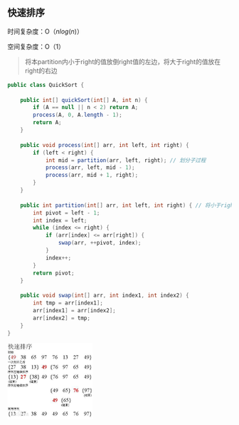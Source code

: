 ## 快速排序

时间复杂度：O（$nlog(n)$​​​​）  

空间复杂度：O（$1$）

> 将本partition内小于right的值放倒right值的左边，将大于right的值放在right的右边

```java
public class QuickSort {

    public int[] quickSort(int[] A, int n) {
        if (A == null || n < 2) return A;
        process(A, 0, A.length - 1);
        return A;
    }

    public void process(int[] arr, int left, int right) {
        if (left < right) {
            int mid = partition(arr, left, right); // 划分子过程
            process(arr, left, mid - 1);
            process(arr, mid + 1, right);
        }
    }

    public int partition(int[] arr, int left, int right) { // 将小于right的值放倒right值的左边，将大于right的值放在right的右边
        int pivot = left - 1;
        int index = left;
        while (index <= right) {
            if (arr[index] <= arr[right]) {
                swap(arr, ++pivot, index);
            }
            index++;
        }
        return pivot;
    }

    public void swap(int[] arr, int index1, int index2) {
        int tmp = arr[index1];
        arr[index1] = arr[index2];
        arr[index2] = tmp;
    }
}
```

<img src="..\pic\快速排序.png" alt="img" style="zoom: 50%;" />
